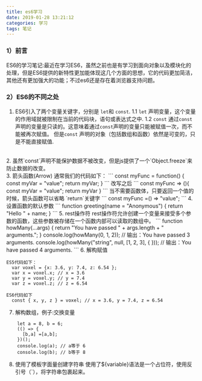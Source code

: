 ```yaml
---
title: es6学习
date: 2019-01-28 13:21:12
categories: 学习
tags: 笔记
---
```

### 1）前言
ES6的学习笔记:最近在学习ES6，虽然之前也是有学习到面向对象以及模块化的处理，但是ES6提供的新特性更加能体现这几个方面的思想，它的代码更加简洁，其他还有更加强大的功能；不过es6还是存在着浏览器支持问题。
<!-- more -->
### 2）ES6的不同之处
  1. ES6引入了两个变量关键字，分别是 `let`和 `const`.
   1.1 `let` 声明变量，这个变量的作用域就被限制在当前的代码块，语句或表达式之中.
   1.2 `const` 通过`const`声明的变量是只读的。这意味着通过`const`声明的变量只能被赋值一次，而不能被再次赋值。
  但是`const` 声明的对象（包括数组和函数）依然是可变的，只是不能直接赋值.
  <br/>
  2. 虽然`const`声明不能保护数据不被改变，但是js提供了一个`Object.freeze`来防止数据的改变。
  <br/>
  3. 箭头函数(Arrow)
  通常我们的代码如下：
  ```
  const myFunc = function() {
    const myVar = "value";
    return myVar;
}
  ```
  改写之后
  ```
  const myFunc => (){
    const myVar = "value";
    return myVar
  }
  ```
  当不需要函数体，只要返回一个值的时候，箭头函数可以省略 `return`关键字
  ```
  const myFunc =() => "value";
  ```
  4. 设置函数的默认参数
  ```
  function greeting(name = "Anonymous") {
    return "Hello " + name;
}
  ```
  5. rest操作符
  rest操作符允许创建一个变量来接受多个参数的函数，这些参数被存储在一个函数内部可以读取的数组中。
  ```
  function howMany(...args) {
    return "You have passed " + args.length + " arguments.";
}
console.log(howMany(0, 1, 2)); // 输出：You have passed 3 arguments.
console.log(howMany("string", null, [1, 2, 3], { })); // 输出：You have passed 4 arguments.
  ```
  6. 解构赋值
 
  ```
  ES5代码如下：
    var voxel = {x: 3.6, y: 7.4, z: 6.54 };
    var x = voxel.x; // x = 3.6
    var y = voxel.y; // y = 7.4
    var z = voxel.z; // z = 6.54

  ES6代码如下
    const { x, y, z } = voxel; // x = 3.6, y = 7.4, z = 6.54 
  ```
    
  7. 解构数组，例子:交换变量

  ``` 
      let a = 8, b = 6;
      (() => {
        [b,a] =[a,b];
      })();
      console.log(a); // a等于 6
      console.log(b); // b等于 8
  ```
      
  8. 使用了模板字面量创建字符串
    使用了${variable}语法是一个占位符，使用反引号（\`），将字符串包裹起来。 